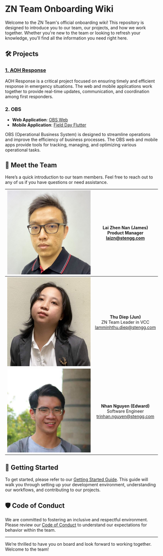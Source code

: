 # ZN Team Onboarding Wiki

Welcome to the ZN Team's official onboarding wiki! This repository is designed to introduce you to our team, our projects, and how we work together. Whether you're new to the team or looking to refresh your knowledge, you'll find all the information you need right here.

## 🛠️ Projects

### [1. AOH Response](https://github.com/ZN-Team/.github/blob/main/aoh-response/introduction.md)

AOH Response is a critical project focused on ensuring timely and efficient response in emergency situations. The web and mobile applications work together to provide real-time updates, communication, and coordination among first responders.

### 2. OBS

- **Web Application**: [OBS Web](https://github.com/pssobs/aoh-web)
- **Mobile Application**: [Field Day Flutter](https://github.com/pssobs/field-day-flutter)

OBS (Operational Business System) is designed to streamline operations and improve the efficiency of business processes. The OBS web and mobile apps provide tools for tracking, managing, and optimizing various operational tasks.

## 👥 Meet the Team

Here’s a quick introduction to our team members. Feel free to reach out to any of us if you have questions or need assistance.

| ![Lai Zhen Nan (James)](https://github.com/ZN-Team/.github/raw/main/img/zn.jpg) | **Lai Zhen Nan (James)** <br> Product Manager <br> laizn@stengg.com |
|:--------------------------------------------------------:|:-----------------------------------------------------------------:|
| ![Thu Diep (Jun)](https://github.com/ZN-Team/.github/raw/main/img/jun.jpg)       | **Thu Diep (Jun)** <br> ZN Team Leader in VCC <br> lamminhthu.diep@stengg.com |
| ![Nhan Nguyen (Edward)](https://github.com/ZN-Team/.github/raw/main/img/edward.jpg) | **Nhan Nguyen (Edward)** <br> Software Engineer <br> trinhan.nguyen@stengg.com |

## 🚀 Getting Started

To get started, please refer to our [Getting Started Guide](link_to_getting_started.md). This guide will walk you through setting up your development environment, understanding our workflows, and contributing to our projects.

## 🛡️ Code of Conduct

We are committed to fostering an inclusive and respectful environment. Please review our [Code of Conduct](CODE_OF_CONDUCT.md) to understand our expectations for behavior within the team.

---

We’re thrilled to have you on board and look forward to working together. Welcome to the team!
